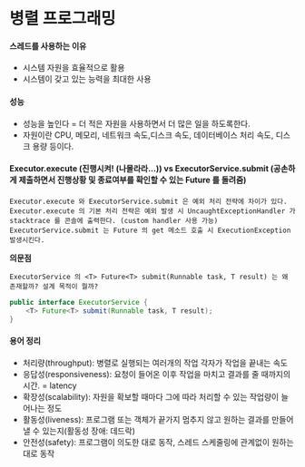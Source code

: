 병렬 프로그래밍
===========

#### 스레드를 사용하는 이유
- 시스템 자원을 효율적으로 활용
- 시스템이 갖고 있는 능력을 최대한 사용
 
#### 성능
- 성능을 높인다 = 더 적은 자원을 사용하면서 더 많은 일을 하도록한다.
- 자원이란 CPU, 메모리, 네트워크 속도,디스크 속도, 데이터베이스 처리 속도, 디스크 용량 등이다.

#### Executor.execute (진행시켜! (나몰라라...)) vs ExecutorService.submit (공손하게 제출하면서 진행상황 및 종료여부를 확인할 수 있는 Future 를 돌려줌)
```
Executor.execute 와 ExecutorService.submit 은 예외 처리 전략에 차이가 있다.  
Executor.execute 의 기본 처리 전략은 예외 발생 시 UncaughtExceptionHandler 가 stacktrace 를 콘솔에 출력한다. (custom handler 사용 가능) 
ExecutorService.submit 는 Future 의 get 메소드 호출 시 ExecutionException 발생시킨다.
```

**의문점**
``` 
ExecutorService 의 <T> Future<T> submit(Runnable task, T result) 는 왜 존재할까? 설계 목적이 뭘까? 
```

```java
public interface ExecutorService {
    <T> Future<T> submit(Runnable task, T result);
}
```
#### 용어 정리
- 처리량(throughput): 병렬로 실행되는 여러개의 작업 각자가 작업을 끝내는 속도
- 응답성(responsiveness): 요청이 들어온 이후 작업을 마치고 결과를 줄 때까지의 시간. = latency
- 확장성(scalability): 자원을 확보할 때마다 그에 따라 처리할 수 있는 작업량이 늘어나는 정도
- 활동성(liveness): 프로그램 또는 객체가 끝가지 멈추지 않고 원하는 결과를 만들어 낼 수 있는지(활동성 장애: 데드락)
- 안전성(safety): 프로그램이 의도한 대로 동작, 스레드 스케줄링에 관계없이 원하는 대로 동작